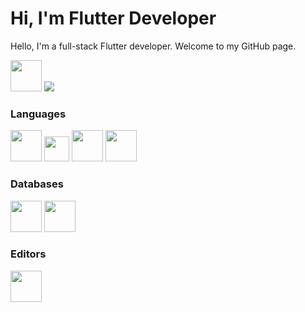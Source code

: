 # Hi, I'm Flutter Developer

Hello, I'm a full-stack Flutter developer. Welcome to my GitHub page.

<div>
<a href="https://www.linkedin.com/in/speedev/"><img src="https://i.pinimg.com/originals/ce/09/3c/ce093c7214ad357bb665cfd2f66a8b6b.png" width="50px"></a>
<a href="https://www.instagram/spee.dev"><img src="https://upload.wikimedia.org/wikipedia/commons/thumb/e/e7/Instagram_logo_2016.svg/2048px-Instagram_logo_2016.svg.png"></a>
<a href=""><img src=""></a>
<a href=""><img src=""></a>
<a href=""><img src=""></a>
</div>
<h3>Languages</h3>

<div>
<img src="https://upload.wikimedia.org/wikipedia/commons/c/c6/Dart_logo.png" width="50px">
<img src="https://res.cloudinary.com/startup-grind/image/upload/c_fill,dpr_2.0,f_auto,g_center,q_auto:good/v1/gcs/platform-data-goog/events/flutter-logo-5086DD11C5-seeklogo.com__JBIGT4S.png" width="40px">
<img src="https://www.w3.org/html/logo/badge/html5-badge-h-solo.png" width="50px">
<img src="https://upload.wikimedia.org/wikipedia/commons/thumb/6/62/CSS3_logo.svg/800px-CSS3_logo.svg.png" width="50px">
</div>

<h3>Databases</h3>

<div>
  <img src="https://assets-global.website-files.com/6047a9e35e5dc54ac86ddd90/63018721094449d9901f5875_cff297d7.png" width="50px">
  <img src="https://img.icons8.com/color/480/microsoft-sql-server.png" width="50px">
</div>

<h3>Editors</h3>
<div>
  <img src="https://upload.wikimedia.org/wikipedia/commons/thumb/9/9a/Visual_Studio_Code_1.35_icon.svg/2048px-Visual_Studio_Code_1.35_icon.svg.png" width="50px">
</div>
